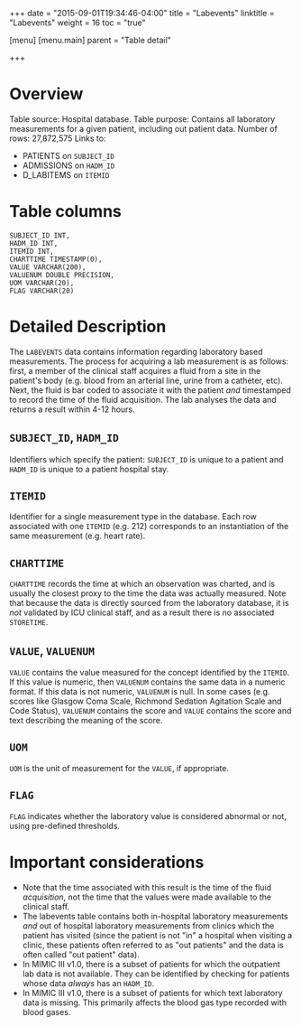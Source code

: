 +++
date = "2015-09-01T19:34:46-04:00"
title = "Labevents"
linktitle = "Labevents"
weight = 16
toc = "true"

[menu]
  [menu.main]
    parent = "Table detail"

+++


# Overview

Table source: Hospital database.
Table purpose: Contains all laboratory measurements for a given patient, including out patient data.
Number of rows: 27,872,575
Links to: 
* PATIENTS on `SUBJECT_ID`
* ADMISSIONS on `HADM_ID`
* D_LABITEMS on `ITEMID`

# Table columns

	SUBJECT_ID INT, 
	HADM_ID INT, 
	ITEMID INT, 
	CHARTTIME TIMESTAMP(0), 
	VALUE VARCHAR(200), 
	VALUENUM DOUBLE PRECISION, 
	UOM VARCHAR(20), 
	FLAG VARCHAR(20)
	
# Detailed Description

The `LABEVENTS` data contains information regarding laboratory based measurements. The process for acquiring a lab measurement is as follows: first, a member of the clinical staff acquires a fluid from a site in the patient's body (e.g. blood from an arterial line, urine from a catheter, etc). Next, the fluid is bar coded to associate it with the patient *and* timestamped to record the time of the fluid acquisition. The lab analyses the data and returns a result within 4-12 hours.

## `SUBJECT_ID`, `HADM_ID`

Identifiers which specify the patient: `SUBJECT_ID` is unique to a patient and `HADM_ID` is unique to a patient hospital stay.

## `ITEMID`

Identifier for a single measurement type in the database. Each row associated with one `ITEMID` (e.g. 212) corresponds to an instantiation of the same measurement (e.g. heart rate).

## `CHARTTIME`

`CHARTTIME` records the time at which an observation was charted, and is usually the closest proxy to the time the data was actually measured.
Note that because the data is directly sourced from the laboratory database, it is *not* validated by ICU clinical staff, and as a result there is no associated `STORETIME`.

## `VALUE`, `VALUENUM`

`VALUE` contains the value measured for the concept identified by the `ITEMID`. If this value is numeric, then `VALUENUM` contains the same data in a numeric format. If this data is not numeric, `VALUENUM` is null. In some cases (e.g. scores like Glasgow Coma Scale, Richmond Sedation Agitation Scale and Code Status), `VALUENUM` contains the score and `VALUE` contains the score and text describing the meaning of the score.

## `UOM`

`UOM` is the unit of measurement for the `VALUE`, if appropriate.

## `FLAG`

`FLAG` indicates whether the laboratory value is considered abnormal or not, using pre-defined thresholds.

# Important considerations

* Note that the time associated with this result is the time of the fluid *acquisition*, not the time that the values were made available to the clinical staff. 
* The labevents table contains both in-hospital laboratory measurements *and* out of hospital laboratory measurements from clinics which the patient has visited (since the patient is not "in" a hospital when visiting a clinic, these patients often referred to as "out patients" and the data is often called "out patient" data).
* In MIMIC III v1.0, there is a subset of patients for which the outpatient lab data is not available. They can be identified by checking for patients whose data *always* has an `HADM_ID`.
* In MIMIC III v1.0, there is a subset of patients for which text laboratory data is missing. This primarily affects the blood gas type recorded with blood gases.